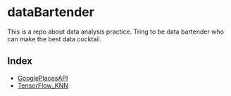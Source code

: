 # dataBartender

This is a repo about data analysis practice.
Tring to be data bartender who can make the best data cocktail.

## Index
- [GooglePlacesAPI](https://github.com/hn303/dataBartender/tree/master/GooglePlacesAPI)
- [TensorFlow_KNN](https://github.com/hn303/dataBartender/tree/master/TensorFlow_KNN)
